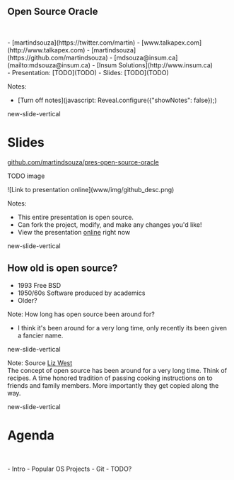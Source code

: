 ## Open Source Oracle

</br>
<p class="no-bullet"></p>
- <i class="fa fa-twitter"></i> [martindsouza](https://twitter.com/martin)
- <i class="fa fa-rss"></i> [www.talkapex.com](http://www.talkapex.com)
- <i class="fa fa-github"></i> [martindsouza](https://github.com/martindsouza)
- <i class="fa fa-envelope-o"></i> [mdsouza@insum.ca](mailto:mdsouza@insum.ca)
- <i class="fa fa-building-o"></i> [Insum Solutions](http://www.insum.ca)


</br>
- Presentation: [TODO](TODO)
- Slides: [TODO](TODO)

Notes:
- [Turn off notes](javascript: Reveal.configure({"showNotes": false}&#41;;)


new-slide-vertical

# Slides
<i class="fa fa-github"></i> [github.com/martindsouza/pres-open-source-oracle](https://github.com/martindsouza/pres-open-source-oracle)

TODO image
<p class="fragment">![Link to presentation online](www/img/github_desc.png)<p>

Notes:
- This entire presentation is open source.<br>
- Can fork the project, modify, and make any changes you'd like!<br>
- View the presentation [online](TODO) right now



new-slide-vertical

## How old is open source?

- 1993 Free BSD
- 1950/60s Software produced by academics
- Older?

Note:
How long has open source been around for?</br>
- I think it's been around for a very long time, only recently its been given a fancier name.


new-slide-vertical
<!-- .slide: data-background="www/img/recipe.jpg" -->

Note:
Source [Liz West](https://www.flickr.com/photos/calliope/405772944/in/photolist-BRGaf-6DLJTS-Ag8JW-5fivgA-7Ka4Y-gy7Wk5-82nCop-726zNk-8epgC7-gy7ACE-gy4wmB-6DLJTU-9a1UqM-6DLJTQ-5MnMUW-oNxtgz-8gQCTK-auEmAo-8QKmiA-5jgCAS-9bDKtr-8K7g4C-5fivhq-5MixwF-wNyr4G-4Gq23b-7Z2otP-56Zshz-xKAQc2-wNzQBw-6yuNT7-xsZu6Q-xJL6ad-9DCkBr-xKAXkv-7vyCvk-ar2iep-dAU8pb-4nWz5V-8g3pZS-ecxVm-936toQ-2UzpvB-aorQnn-9bDKyZ-9bDKx6-qUQQRE-aDp1sV-66aC57-ar2hMF)<br>
The concept of open source has been around for a very long time. Think of recipes. A time honored tradition of passing cooking instructions on to friends and family members. More importantly they get copied along the way.

new-slide-vertical
<!-- .slide: data-background="#31406b" -->
# <span class="white">Agenda</span>

</br>
<p class="bullet-white"></p>
- Intro
- Popular OS Projects
- Git
- TODO?

